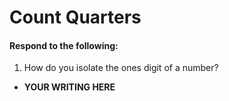# Count Quarters
#### Respond to the following:

1. How do you isolate the ones digit of a number?
  * **YOUR WRITING HERE**
